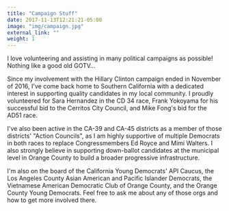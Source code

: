 ```yaml
---
title: "Campaign Stuff"
date: 2017-11-13T12:21:21-05:00
image: "img/campaign.jpg"
external_link: ""
weight: 1
---
```


I love volunteering and assisting in many political campaigns as possible! Nothing like a good old GOTV...

Since my involvement with the Hillary Clinton campaign ended in November of 2016, I've come back home to Southern California with a dedicated interest in supporting quality candidates in my local community. I proudly volunteered for Sara Hernandez in the CD 34 race, Frank Yokoyama for his successful bid to the Cerritos City Council, and Mike Fong's bid for the AD51 race. 

I've also been active in the CA-39 and CA-45 districts as a member of those districts' "Action Councils", as I am highly supportive of multiple Democrats in both races to replace Congressmembers Ed Royce and Mimi Walters. I also strongly believe in supporting down-ballot candidates at the municipal level in Orange County to build a broader progressive infrastructure.

I'm also on the board of the California Young Democrats' API Caucus, the Los Angeles County Asian American and Pacific Islander Democrats, the Vietnamese American Democratic Club of Orange County, and the Orange County Young Democrats. Feel free to ask me about any of those orgs and how to get more involved there.
